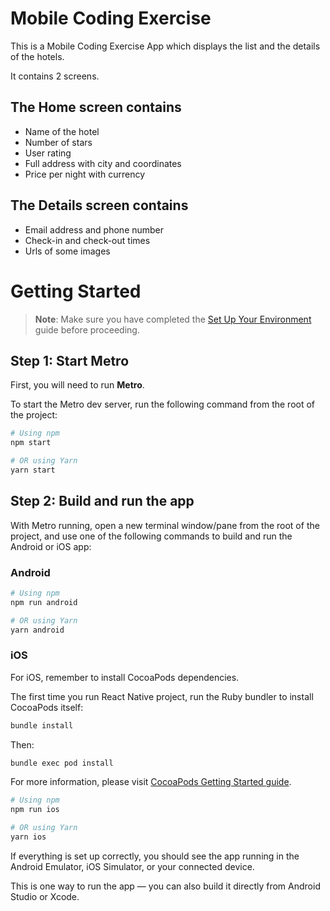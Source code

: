 # Mobile Coding Exercise

This is a Mobile Coding Exercise App which displays the list and the details of the hotels.

It contains 2 screens.
## The Home screen contains
- Name of the hotel
- Number of stars
- User rating
- Full address with city and coordinates
- Price per night with currency

## The Details screen contains
- Email address and phone number
- Check-in and check-out times
- Urls of some images

# Getting Started


> **Note**: Make sure you have completed the [Set Up Your Environment](https://reactnative.dev/docs/set-up-your-environment) guide before proceeding.

## Step 1: Start Metro

First, you will need to run **Metro**.

To start the Metro dev server, run the following command from the root of the project:

```sh
# Using npm
npm start

# OR using Yarn
yarn start
```

## Step 2: Build and run the app

With Metro running, open a new terminal window/pane from the root of the project, and use one of the following commands to build and run the Android or iOS app:

### Android

```sh
# Using npm
npm run android

# OR using Yarn
yarn android
```

### iOS

For iOS, remember to install CocoaPods dependencies.

The first time you run React Native project, run the Ruby bundler to install CocoaPods itself:

```sh
bundle install
```

Then:

```sh
bundle exec pod install
```

For more information, please visit [CocoaPods Getting Started guide](https://guides.cocoapods.org/using/getting-started.html).

```sh
# Using npm
npm run ios

# OR using Yarn
yarn ios
```

If everything is set up correctly, you should see the app running in the Android Emulator, iOS Simulator, or your connected device.

This is one way to run the app — you can also build it directly from Android Studio or Xcode.
